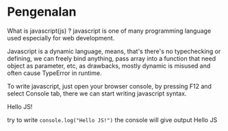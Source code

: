 # Pengenalan

What is javascript(js) ? javascript is one of many programming language used especially for web development.

Javascript is a dynamic language, means, that's there's no typechecking or defining, we can freely bind anything, pass array into a function that need object as parameter, etc, as drawbacks, mostly dynamic is misused and often cause TypeError in runtime.

To write javascript, just open your browser console, by pressing F12 and select Console tab, there we can start writing javascript syntax.

Hello JS!

try to write ```console.log("Hello JS!")``` the console will give output Hello JS
